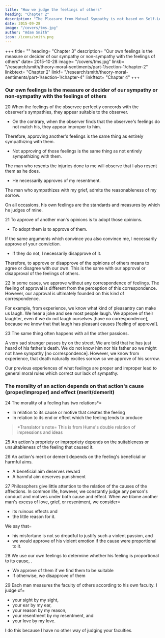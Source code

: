 ```yaml
---
title: "How we judge the feelings of others"
heading: "Chapter 2"
description: "The Pleasure from Mutual Sympathy is not based on Self-Love, but from the similarity of the resonance of feelings"
date: 2015-09-28
image: "/covers/tms.jpg"
author: "Adam Smith"
icon: /icons/smith.png
---
```


+++
title=  ""
heading=  "Chapter 3"
description=  "Our own feelings is the measure or decider of our sympathy or non-sympathy with the feelings of others"
date=  2015-10-28
image=  "/covers/tms.jpg"
linkb=  "/research/smith/theory-moral-sentiments/part-1/section-1/chapter-2"
linkbtext=  "Chapter 2"
linkf=  "/research/smith/theory-moral-sentiments/part-1/section-1/chapter-4"
linkftext=  "Chapter 4"
+++

<!-- We judge the propriety of the feelings of others by our sympathy or lack of sympathy with them -->
### Our own feelings is the measure or decider of our sympathy or non-sympathy with the feelings of others

20 When the feelings of the observee perfectly concords with the observer's sympathies, they appear suitable to the observer. 
- On the contrary, when the observer finds that the observee's feelings do not match his, they appear improper to him.

Therefore, approving another's feelings is the same thing as entirely sympathizing with them.
- Not approving of those feelings is the same thing as not entirely sympathizing with them.

The man who resents the injuries done to me will observe that I also resent them as he does.
- He necessarily approves of my resentment.

The man who sympathizes with my grief, admits the reasonableness of my sorrow.

<!-- He who admires the same poem or picture as much as I do, allows the justness of my admiration.
        He who laughs at the same joke with with me, cannot deny the propriety of my laughter.
    On the contrary, the man has different feelings from mine, disapproves my feelings because of their dissonance with his own.
        I must incur his disapprobation if= 
            my animosity goes beyond the indignation allowed by my friend,
            my grief exceeds what his most tender compassion can go along with,
            my admiration is too high or too low to tally with his own,
            I laugh loudly and heartily when he only smiles, and
            I only smile when he laughs loudly and heartily.
             -->
On all occasions, his own feelings are the standards and measures by which he judges of mine.


21 To approve of another man's opinions is to adopt those opinions.
- To adopt them is to approve of them.

If the same arguments which convince you also convince me, I necessarily approve of your conviction.
- If they do not, I necessarily disapprove of it.
  
<!--         I cannot do the one without the other. -->
Therefore, to approve or disapprove of the opinions of others means to agree or disagree with our own. This is the same with our approval or disapproval of the feelings of others.


22 In some cases, we approve without any correspondence of feelings. The feeling of approval is different from the perception of this correspondence. However, our approval is ultimately founded on this kind of correspondence.
<!--     I shall give a very simple example.

    Simple examples can be less perverted by man's judgments from wrong systems. -->

<!-- We often approve of a joke and think that the group's laughter is proper, though we ourselves do not laugh.  -->

For example, from experience, we know what kind of pleasantry can make us laugh. We hear a joke and see most people laugh. We approve of their laughter, even if we do not laugh ourselves [have no correspondence], because we know that that laugh has pleasant causes [feeling of approval]. 

<!-- others 

We observe that this is one of that kind.

We therefore approve of the group's laughter. 

We feel that it is natural and suitable to its object. Even if we we cannot easily enter into it, we feel that we can heartily join in it. -->



23 The same thing often happens with all the other passions.

A very sad stranger passes by on the street. We are told that he has just heard of his father's death. We do not know him nor his father so we might not have sympathy [no correspondence]. However, we know from experience, that death naturally excites sorrow so we approve of his sorrow.

<!--         It is impossible that we should not approve of his grief.
    Yet we might often be unable to completely sympathize with him.
        Both he and his father can be entirely unknown to us.
        We might be too busy with other things.
        We do not take time to visualize his distress in our imagination.


            We know that if we took time to consider his situation fully, we should sincerely sympathize with him.
    Our approval of his sorrow is founded on the consciousness of this conditional sympathy, even in cases where that sympathy does not actually take place. -->

Our previous experiences of what feelings are proper and improper lead to general moral rules which correct our lack of sympathy. 



<!-- The general rules derived from  our sentiments commonly correspond with, correct the impropriety of our present emotions. -->

### The morality of an action depends on that action's cause (proper/improper) and effect (merit/demerit)

24 The morality of a feeling has two relations*= 
- In relation to its cause or motive that creates the feeling
- In relation to its end or effect which the feeling tends to produce

> *Translator's note=  This is from Hume's double relation of impressions and ideas 



25 An action's propriety or impropriety depends on the suitableness or unsuitableness of the feeling that caused it.

26 An action's merit or demerit depends on the feeling's beneficial or harmful aims.
- A beneficial aim deserves reward
- A harmful aim deserves punishment

27 Philosophers give little attention to the relation of the causes of the affections. In common life, however, we constantly judge any person's conduct and motives under both cause and effect. When we blame another man's excess of love, grief, or resentment, we consider= 
- its ruinous effects and
- the little reason for it.

We say that= 
- his misfortune is not so dreadful to justify such a violent passion, and
- we would approve of his violent emotion if the cause were proportional to it.

28 We use our own feelings to determine whether his feeling is proportional to its cause,  .
- We approve of them if we find them to be suitable
- If otherwise, we disapprove of them

29 Each man measures the faculty of others according to his own faculty. I judge of= 
- your sight by my sight,
- your ear by my ear,
- your reason by my reason,
- your resentment by my resentment, and
- your love by my love.

I do this because I have no other way of judging your faculties.
